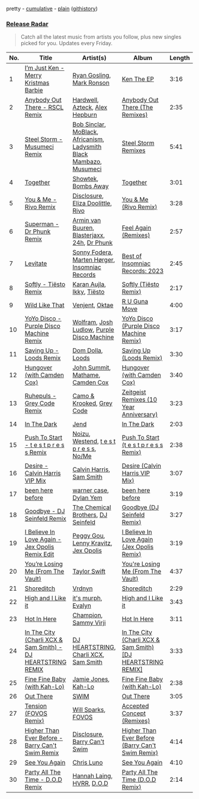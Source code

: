 pretty - [cumulative](/playlists/cumulative/Release%20Radar.md) - [plain](/playlists/plain/37i9dQZEVXbsudmxBFKW7G) ([githistory](https://github.githistory.xyz/vitokorn/spotify-playlist-archive/blob/master/playlists/plain/37i9dQZEVXbsudmxBFKW7G))

### [Release Radar](https://open.spotify.com/playlist/37i9dQZEVXbsudmxBFKW7G)

> Catch all the latest music from artists you follow, plus new singles picked for you. Updates every Friday.

| No. | Title | Artist(s) | Album | Length |
|---|---|---|---|---|
| 1 | [I’m Just Ken - Merry Kristmas Barbie](https://open.spotify.com/track/0xUZ46LRp05nuTksovv90G) | [Ryan Gosling](https://open.spotify.com/artist/6kXm2YCtdUOpRYNKeKhfue), [Mark Ronson](https://open.spotify.com/artist/3hv9jJF3adDNsBSIQDqcjp) | [Ken The EP](https://open.spotify.com/album/7Dw87eUPMkF6tyjH1IYHsn) | 3:16 |
| 2 | [Anybody Out There - RSCL Remix](https://open.spotify.com/track/10kc4WFIpH8PEaa7cflKAx) | [Hardwell](https://open.spotify.com/artist/6BrvowZBreEkXzJQMpL174), [Azteck](https://open.spotify.com/artist/13NpuESz6tlK819yBs0PuS), [Alex Hepburn](https://open.spotify.com/artist/1rQ2ssALv6BirzJJxwETXO) | [Anybody Out There (The Remixes)](https://open.spotify.com/album/61G1ZfB0GEK0809oWXRiCk) | 2:35 |
| 3 | [Steel Storm - Musumeci Remix](https://open.spotify.com/track/3uVRUivtrpzSVaf2lx2IeR) | [Bob Sinclar](https://open.spotify.com/artist/5YFS41yoX0YuFY39fq21oN), [MoBlack](https://open.spotify.com/artist/6Je4hal6B5wiRd46aeswrs), [Africanism](https://open.spotify.com/artist/3E9XtGFNNweLtiR8y5aZO5), [Ladysmith Black Mambazo](https://open.spotify.com/artist/3FdLhnmXynPvZkbILPpB6d), [Musumeci](https://open.spotify.com/artist/5AezOTggHnFTiQ5AiowFBf) | [Steel Storm Remixes](https://open.spotify.com/album/0ZvVk2HHDVCWYiQIXoQjnc) | 5:41 |
| 4 | [Together](https://open.spotify.com/track/5dV7j9CsYRqZY60LxcW1SF) | [Showtek](https://open.spotify.com/artist/3gk0OYeLFWYupGFRHqLSR7), [Bombs Away](https://open.spotify.com/artist/1YlyxjwYNSjBD0NAJGEfWB) | [Together](https://open.spotify.com/album/7cLDStFd8Wx0zFfNSGrjoW) | 3:01 |
| 5 | [You & Me - Rivo Remix](https://open.spotify.com/track/0xoYZ45fgTfyQYREZPN7Sa) | [Disclosure](https://open.spotify.com/artist/6nS5roXSAGhTGr34W6n7Et), [Eliza Doolittle](https://open.spotify.com/artist/14L5rpGTLVUz1pD8fUeJB1), [Rivo](https://open.spotify.com/artist/2NrprO4CludRmaWtpqud10) | [You & Me (Rivo Remix)](https://open.spotify.com/album/3QIGpfgWXKujfMaecgKV9u) | 3:28 |
| 6 | [Superman - Dr Phunk Remix](https://open.spotify.com/track/6dvG7Ot2o1sG1ByAqQlK8U) | [Armin van Buuren](https://open.spotify.com/artist/0SfsnGyD8FpIN4U4WCkBZ5), [Blasterjaxx](https://open.spotify.com/artist/37awA8DFCAnCCL7aqYbDnD), [24h](https://open.spotify.com/artist/0gySpejfRTyfba7i8uok3K), [Dr Phunk](https://open.spotify.com/artist/1naX4fxuRaDFlj9tGfIUZk) | [Feel Again (Remixes)](https://open.spotify.com/album/4JDUbnbF8WAebdHNWTdDID) | 2:57 |
| 7 | [Levitate](https://open.spotify.com/track/7osZc0miZMAnL4AsBRnh0X) | [Sonny Fodera](https://open.spotify.com/artist/39B7ChWwrWDs7zXlsu3MoP), [Marten Hørger](https://open.spotify.com/artist/0EdUwJSqkMmsH6Agg3G8Ls), [Insomniac Records](https://open.spotify.com/artist/51xR0dvqUomzb5eY6dvT4M) | [Best of Insomniac Records: 2023](https://open.spotify.com/album/70ZyWrGgoffODlaUheuFx2) | 2:45 |
| 8 | [Softly - Tiësto Remix](https://open.spotify.com/track/58X8RJOiEXA1bkgUMPScXz) | [Karan Aujla](https://open.spotify.com/artist/6DARBhWbfcS9E4yJzcliqQ), [Ikky](https://open.spotify.com/artist/3nqS8jzqmsPKFJTp0BOIel), [Tiësto](https://open.spotify.com/artist/2o5jDhtHVPhrJdv3cEQ99Z) | [Softly (Tiësto Remix)](https://open.spotify.com/album/3SE4pGhmsIgaElY5I1OOMa) | 2:17 |
| 9 | [Wild Like That](https://open.spotify.com/track/4zb5maD53RHNRhZpj8eYe6) | [Venjent](https://open.spotify.com/artist/7xu08SujAqLp7BGinS96vd), [Oktae](https://open.spotify.com/artist/4PxFr57PZWOCVJ5HkJyaoD) | [R U Guna Move](https://open.spotify.com/album/3mTh8XaiVOGtGLsopbTbjU) | 4:00 |
| 10 | [YoYo Disco - Purple Disco Machine Remix](https://open.spotify.com/track/6Vu17xDve7915qFNPk2Wgm) | [Wolfram](https://open.spotify.com/artist/1oBQPdm35NiPSEWIx8Yl24), [Josh Ludlow](https://open.spotify.com/artist/1LphufDWflOQPlEPW2oruD), [Purple Disco Machine](https://open.spotify.com/artist/2WBJQGf1bT1kxuoqziH5g4) | [YoYo Disco (Purple Disco Machine Remix)](https://open.spotify.com/album/0tDc609bhacST4RuXKBzxV) | 3:17 |
| 11 | [Saving Up - Loods Remix](https://open.spotify.com/track/0EqpWrlBb3D1JBIeWfH5GA) | [Dom Dolla](https://open.spotify.com/artist/205i7E8fNVfojowcQSfK9m), [Loods](https://open.spotify.com/artist/1uF7AFfGahplhiaHEy9NNl) | [Saving Up (Loods Remix)](https://open.spotify.com/album/21VlkpbyTMX3W6xu1pYukx) | 3:30 |
| 12 | [Hungover (with Camden Cox)](https://open.spotify.com/track/1HmeANWuuCP6ldvGgKwTLi) | [John Summit](https://open.spotify.com/artist/7kNqXtgeIwFtelmRjWv205), [Mathame](https://open.spotify.com/artist/6QSwQEz8CDMg8Rqk8dEkxS), [Camden Cox](https://open.spotify.com/artist/5mNpMP01Co4vXZ3U0fWP3C) | [Hungover (with Camden Cox)](https://open.spotify.com/album/0zmoJBEhLPoiKBzXMeFjAm) | 3:40 |
| 13 | [Ruhepuls - Grey Code Remix](https://open.spotify.com/track/7DEMAdPj6e1O8CFB5FVDWt) | [Camo & Krooked](https://open.spotify.com/artist/2N8IPNZTiNo3nj4mreOlHU), [Grey Code](https://open.spotify.com/artist/7KzRXWiO7ggx1pbXccMSTm) | [Zeitgeist Remixes (10 Year Anniversary)](https://open.spotify.com/album/4C7CcFWhjBI3EImyYjUUsi) | 3:23 |
| 14 | [In The Dark](https://open.spotify.com/track/1i60PgQlMF9Qgw3Xs4ebPt) | [Jend](https://open.spotify.com/artist/56WlN4e9YbaEI8KdXaFgTN) | [In The Dark](https://open.spotify.com/album/3dXVKfNIhqCBAyancW1yMn) | 2:03 |
| 15 | [Push To Start - t e s t p r e s s Remix](https://open.spotify.com/track/76LCs5uSnFVBID8WdOpFdP) | [Noizu](https://open.spotify.com/artist/3VRyybsQu0MDG0F2LBxnv7), [Westend](https://open.spotify.com/artist/4epc3Bd0DOBA0kDywkRAsu), [t e s t p r e s s](https://open.spotify.com/artist/4udW3rcRXEmwm706eR5h8u), [No/Me](https://open.spotify.com/artist/4L0It80jhQQKMTU2r02nkL) | [Push To Start (t e s t p r e s s Remix)](https://open.spotify.com/album/71rRwgVl97ZLCWQ6LZydWf) | 2:38 |
| 16 | [Desire - Calvin Harris VIP Mix](https://open.spotify.com/track/6r9VRGD1Z1L2D4SqcKyT9T) | [Calvin Harris](https://open.spotify.com/artist/7CajNmpbOovFoOoasH2HaY), [Sam Smith](https://open.spotify.com/artist/2wY79sveU1sp5g7SokKOiI) | [Desire (Calvin Harris VIP Mix)](https://open.spotify.com/album/3W3XHg9SpjWqrNCaML3baE) | 3:07 |
| 17 | [been here before](https://open.spotify.com/track/5LwAKCJlEo30A3DcObcRgW) | [warner case](https://open.spotify.com/artist/106OuakzOxxbXTuigEEf01), [Dylan Yem](https://open.spotify.com/artist/40a0aZCzsqU7fIi6nmoZrs) | [been here before](https://open.spotify.com/album/67vURYRTpK2n6hKtcq31nG) | 3:19 |
| 18 | [Goodbye - DJ Seinfeld Remix](https://open.spotify.com/track/1G6yMiZEf1A3HzpjekA6RZ) | [The Chemical Brothers](https://open.spotify.com/artist/1GhPHrq36VKCY3ucVaZCfo), [DJ Seinfeld](https://open.spotify.com/artist/37YzpfBeFju8QRZ3g0Ha1Q) | [Goodbye (DJ Seinfeld Remix)](https://open.spotify.com/album/1d4OoBwqA4Ll4lKlO9kYdq) | 3:27 |
| 19 | [I Believe In Love Again - Jex Opolis Remix Edit](https://open.spotify.com/track/17t5Ba4T5CEYw2WG2clNeu) | [Peggy Gou](https://open.spotify.com/artist/2mLA48B366zkELXYx7hcDN), [Lenny Kravitz](https://open.spotify.com/artist/5gznATMVO85ZcLTkE9ULU7), [Jex Opolis](https://open.spotify.com/artist/6LKEDpmHSbVFGyL2OW0ZbQ) | [I Believe In Love Again (Jex Opolis Remix)](https://open.spotify.com/album/5HRtN5JcxONyY8WlvayG2g) | 3:19 |
| 20 | [You’re Losing Me (From The Vault)](https://open.spotify.com/track/3CWq0pAKKTWb0K4yiglDc4) | [Taylor Swift](https://open.spotify.com/artist/06HL4z0CvFAxyc27GXpf02) | [You're Losing Me (From The Vault)](https://open.spotify.com/album/5q3jthpn2h59P7pe2gmAl7) | 4:37 |
| 21 | [Shoreditch](https://open.spotify.com/track/6DtWaLBRRPnHbDBVjnls9W) | [Vrdnyn](https://open.spotify.com/artist/6Gq2D2UOJNriDLfSPR6Y2Y) | [Shoreditch](https://open.spotify.com/album/2UI5HpK8lRfHoVFNYqnv3N) | 2:29 |
| 22 | [High and I Like it](https://open.spotify.com/track/0FBdJP7yzvq88bG1keGgt4) | [it's murph](https://open.spotify.com/artist/3zW0xazqnHoq9QV9zBROVC), [Evalyn](https://open.spotify.com/artist/68WwJXWrpo1yVOOIZjLSeT) | [High and I Like it](https://open.spotify.com/album/3zbFfZPvh2CZIaf8E6NATL) | 3:43 |
| 23 | [Hot In Here](https://open.spotify.com/track/0jzGm5fCcbUdaiUj4hAxeM) | [Champion](https://open.spotify.com/artist/3cHya45cxGzLYIPg2LRCCR), [Sammy Virji](https://open.spotify.com/artist/1GuqTQbuixFHD6eBkFwVcb) | [Hot In Here](https://open.spotify.com/album/02oLtxGI6xxN68iVnnDR6W) | 3:11 |
| 24 | [In The City (Charli XCX & Sam Smith) - DJ HEARTSTRING REMIX](https://open.spotify.com/track/1PPyQo1k7wI1U6BcaD0ZfT) | [DJ HEARTSTRING](https://open.spotify.com/artist/5tcwaJBUyEdxQxvieuQxU7), [Charli XCX](https://open.spotify.com/artist/25uiPmTg16RbhZWAqwLBy5), [Sam Smith](https://open.spotify.com/artist/2wY79sveU1sp5g7SokKOiI) | [In The City (Charli XCX & Sam Smith) [DJ HEARTSTRING REMIX]](https://open.spotify.com/album/4DgbJO2O9XXAMYXP6j3cX6) | 3:33 |
| 25 | [Fine Fine Baby (with Kah-Lo)](https://open.spotify.com/track/5wEZ2qosMq4JnIY050e7GO) | [Jamie Jones](https://open.spotify.com/artist/4admDxmnri5Zco0xYrJ0ji), [Kah-Lo](https://open.spotify.com/artist/59iOp415oyqGlBHyAhu4z3) | [Fine Fine Baby (with Kah-Lo)](https://open.spotify.com/album/5ZN7pH0k8botEVXsKCGVdb) | 2:38 |
| 26 | [Out There](https://open.spotify.com/track/3wt5z0WSTJfKhbUlAx2TlG) | [SWIM](https://open.spotify.com/artist/1OxXLWb0AXEgOfTUzlDg3V) | [Out There](https://open.spotify.com/album/3eae86ngTES2NdFjffBlTM) | 3:05 |
| 27 | [Tension (FOVOS Remix)](https://open.spotify.com/track/0wkSxsnb8hoITLBjZye6eX) | [Will Sparks](https://open.spotify.com/artist/1u7OVFmWah4wQhOPIbUb8U), [FOVOS](https://open.spotify.com/artist/1ccmwHm4DPRPR12TZVWdu8) | [Accepted Concept (Remixes)](https://open.spotify.com/album/4SreqZhWrDv15bMIituXG3) | 3:37 |
| 28 | [Higher Than Ever Before - Barry Can't Swim Remix](https://open.spotify.com/track/6CZOBFhBZTd8xw004Bj1lC) | [Disclosure](https://open.spotify.com/artist/6nS5roXSAGhTGr34W6n7Et), [Barry Can't Swim](https://open.spotify.com/artist/0vTVU0KH0CVzijsoKGsTPl) | [Higher Than Ever Before (Barry Can't Swim Remix)](https://open.spotify.com/album/1836yEMpqljb7gddjMGyQE) | 4:14 |
| 29 | [See You Again](https://open.spotify.com/track/6atRUgm1ZoxmLzoTQrJLsk) | [Chris Luno](https://open.spotify.com/artist/2fttFhhXMsCbJgf9KqSGcq) | [See You Again](https://open.spotify.com/album/0vihI8IeDjaD2JLssINFGM) | 4:10 |
| 30 | [Party All The Time - D.O.D Remix](https://open.spotify.com/track/5JBtawmFkJ1Qs9Fzrdgkxt) | [Hannah Laing](https://open.spotify.com/artist/1QEd635szhierW6gzRiS1o), [HVRR](https://open.spotify.com/artist/3F3QWH7UilOE5tiKzAzgde), [D.O.D](https://open.spotify.com/artist/0Cs47vvRsPgEfliBU9KDiB) | [Party All The Time (D.O.D Remix)](https://open.spotify.com/album/0ko9z0wMuLm1sDVhKYS4lg) | 2:14 |